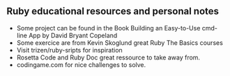 ## Ruby educational resources and personal notes

- Some project can be found in the Book Building an Easy-to-Use cmd-line App by David Bryant Copeland
- Some exercice are from Kevin Skoglund great Ruby The Basics courses
- Visit trizen/ruby-sripts for inspiration
- Rosetta Code and Ruby Doc great ressource to take away from. 
- codingame.com for nice challenges to solve.
